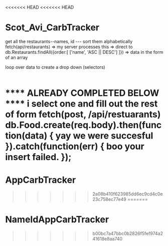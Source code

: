 <<<<<<< HEAD
<<<<<<< HEAD
# Scot_Avi_CarbTracker
get all the restaurants--names, id --- sort them alphabetically
 fetch(api/restaurants)
 => my server processes this
 => direct to db.Restaurants.findAll({order:[
     ['name', 'ASC || DESC']
 ]})
=> data in the form of an array

loop over data to create a drop down (selectors)
    <option value=${restarant.name} data-rest-id=${restaruant.id}>


**** ALREADY COMPLETED BELOW ****
i select one and fill out the rest of form
fetch(post, /api/restuarants)
    db.Food.create(req.body).then(function(data) {
        yay we were succesful
    }).catch(function(err) {
        boo your insert failed.
    });
=======
# AppCarbTracker
>>>>>>> 2a08b410f623985dd6ec9cd4c0e23c758ec77e49
=======
# NameIdAppCarbTracker
>>>>>>> b00bc7a47bbc0b2826f5fef974a241618e8aa740
